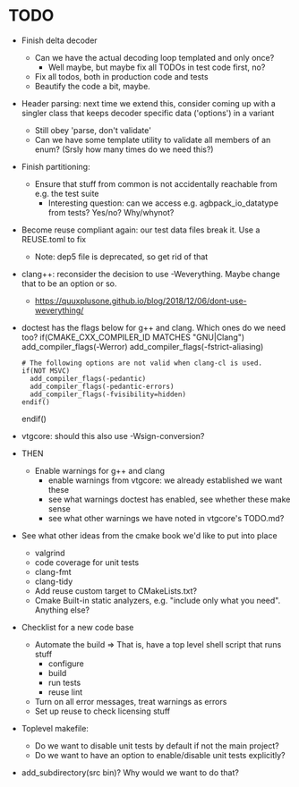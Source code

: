 <!--
SPDX-FileCopyrightText: 2024 Thomas Mathys
SPDX-License-Identifier: MIT
-->

# TODO
* Finish delta decoder
  * Can we have the actual decoding loop templated and only once?
    * Well maybe, but maybe fix all TODOs in test code first, no?
  * Fix all todos, both in production code and tests
  * Beautify the code a bit, maybe.
* Header parsing: next time we extend this, consider coming up with a singler class that keeps decoder specific data ('options') in a variant
  * Still obey 'parse, don't validate'
  * Can we have some template utility to validate all members of an enum? (Srsly how many times do we need this?)
* Finish partitioning:
  * Ensure that stuff from common is not accidentally reachable from e.g. the test suite
    * Interesting question: can we access e.g. agbpack_io_datatype from tests? Yes/no? Why/whynot?
* Become reuse compliant again: our test data files break it. Use a REUSE.toml to fix
  * Note: dep5 file is deprecated, so get rid of that
* clang++: reconsider the decision to use -Weverything. Maybe change that to be an option or so.
  * https://quuxplusone.github.io/blog/2018/12/06/dont-use-weverything/
* doctest has the flags below for g++ and clang. Which ones do we need too?
    if(CMAKE_CXX_COMPILER_ID MATCHES "GNU|Clang")
      add_compiler_flags(-Werror)
      add_compiler_flags(-fstrict-aliasing)

      # The following options are not valid when clang-cl is used.
      if(NOT MSVC)
        add_compiler_flags(-pedantic)
        add_compiler_flags(-pedantic-errors)
        add_compiler_flags(-fvisibility=hidden)
      endif()
    endif()
* vtgcore: should this also use -Wsign-conversion?
* THEN
  * Enable warnings for g++ and clang
    * enable warnings from vtgcore: we already established we want these
    * see what warnings doctest has enabled, see whether these make sense
    * see what other warnings we have noted in vtgcore's TODO.md?
* See what other ideas from the cmake book we'd like to put into place
  * valgrind
  * code coverage for unit tests
  * clang-fmt
  * clang-tidy
  * Add reuse custom target to CMakeLists.txt?
  * Cmake Built-in static analyzers, e.g. "include only what you need". Anything else?
* Checklist for a new code base
  * Automate the build => That is, have a top level shell script that runs stuff
    * configure
    * build
    * run tests
    * reuse lint
  * Turn on all error messages, treat warnings as errors
  * Set up reuse to check licensing stuff
* Toplevel makefile:
  * Do we want to disable unit tests by default if not the main project?
  * Do we want to have an option to enable/disable unit tests explicitly?
* add_subdirectory(src bin)? Why would we want to do that?

